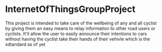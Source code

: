 # InternetOfThingsGroupProject

This project is intended to take care of the wellbeing of any and all cyclist by giving them an easy means to relay information to other road users or cyclists.
It'll allow the user to easily announce their intentions to cars without having the cyclist take their hands of their vehivle which is the sdtandard as of yet


